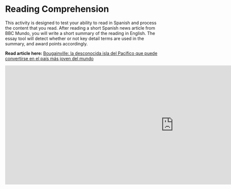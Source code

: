 <h1>Reading Comprehension</h1>
<p>This activity is designed to test your ability to read in Spanish and process the content that you read. After reading a short Spanish news article from BBC Mundo, you will write a short summary of the reading in English. The essay tool will detect whether or not key detail terms are used in the summary, and award points accordingly.

<strong>Read article here: </strong> <a href="https://www.bbc.com/mundo/noticias-50549701">Bougainville: la desconocida isla del Pacífico que puede convertirse en el país más joven del mundo</a>
</p>

<iframe src="https://h5p.org/h5p/embed/689908" width="1090" height="386" frameborder="0" allowfullscreen="allowfullscreen"></iframe><script src="https://h5p.org/sites/all/modules/h5p/library/js/h5p-resizer.js" charset="UTF-8"></script>

